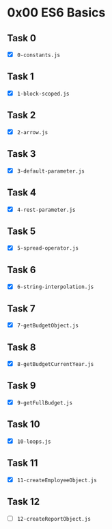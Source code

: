 # 0x00 ES6 Basics

## Task 0

- [x] `0-constants.js`

## Task 1

- [x] `1-block-scoped.js`

## Task 2

- [x] `2-arrow.js`

## Task 3

- [x] `3-default-parameter.js`

## Task 4

- [x] `4-rest-parameter.js`

## Task 5

- [x] `5-spread-operator.js`

## Task 6

- [x] `6-string-interpolation.js`

## Task 7

- [x] `7-getBudgetObject.js`

## Task 8

- [x] `8-getBudgetCurrentYear.js`

## Task 9

- [x] `9-getFullBudget.js`

## Task 10

- [x] `10-loops.js`

## Task 11

- [x] `11-createEmployeeObject.js`

## Task 12

- [ ] `12-createReportObject.js`
